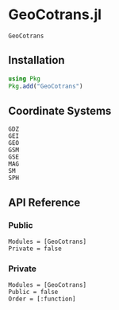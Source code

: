 # GeoCotrans.jl

```@docs
GeoCotrans
```

## Installation

```julia
using Pkg
Pkg.add("GeoCotrans")
```

## Coordinate Systems

```@docs; canonical=false
GDZ
GEI
GEO
GSM
GSE
MAG
SM
SPH
```

## API Reference

### Public

```@autodocs
Modules = [GeoCotrans]
Private = false
```

### Private

```@autodocs
Modules = [GeoCotrans]
Public = false
Order = [:function]
```
